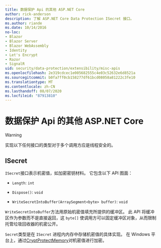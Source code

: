 ```yaml
---
title: 数据保护 Api 的其他 ASP.NET Core
author: rick-anderson
description: 了解 ASP.NET Core Data Protection ISecret 接口。
ms.author: riande
ms.date: 10/14/2016
no-loc:
- Blazor
- Blazor Server
- Blazor WebAssembly
- Identity
- Let's Encrypt
- Razor
- SignalR
uid: security/data-protection/extensibility/misc-apis
ms.openlocfilehash: 2e319cdcec1e005682555c4e03c52632e6d8521a
ms.sourcegitcommit: b0fa7ff0cb158277df61bcd08058a81222c3fe10
ms.translationtype: MT
ms.contentlocale: zh-CN
ms.lasthandoff: 08/07/2020
ms.locfileid: "87913810"
---
```

# <a name="miscellaneous-aspnet-core-data-protection-apis"></a>数据保护 Api 的其他 ASP.NET Core

<a name="data-protection-extensibility-mics-apis"></a>

>[!WARNING]
> 实现以下任何接口的类型对于多个调用方应是线程安全的。

## <a name="isecret"></a>ISecret

`ISecret`接口表示机密值，如加密密钥材料。 它包含以下 API 图面：

* `Length`: `int`

* `Dispose()`: `void`

* `WriteSecretIntoBuffer(ArraySegment<byte> buffer)`: `void`

`WriteSecretIntoBuffer`方法用原始机密值填充所提供的缓冲区。 此 API 将缓冲区作为参数而不是直接返回，这 `byte[]` 使调用方可以固定缓冲区对象，从而限制托管垃圾回收器的机密公开。

`Secret`类型是在 `ISecret` 进程内内存中存储机密值的具体实现。 在 Windows 平台上，通过[CryptProtectMemory](/windows/win32/api/dpapi/nf-dpapi-cryptprotectmemory)对机密值进行加密。
